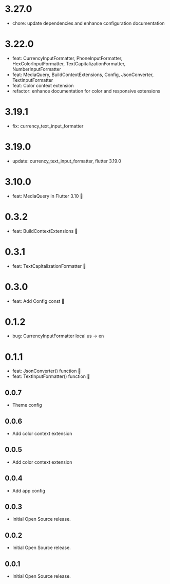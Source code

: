 # 3.27.0
* chore: update dependencies and enhance configuration documentation

# 3.22.0
* feat: CurrencyInputFormatter, PhoneInputFormatter, HexColorInputFormatter, TextCapitalizationFormatter, NumberInputFormatter
* feat: MediaQuery, BuildContextExtensions, Config, JsonConverter, TextInputFormatter
* feat: Color context extension
* refactor: enhance documentation for color and responsive extensions

# 3.19.1
* fix: currency_text_input_formatter

# 3.19.0
* update: currency_text_input_formatter, flutter 3.19.0

# 3.10.0
* feat: MediaQuery in Flutter 3.10 🎉

# 0.3.2
* feat: BuildContextExtensions 🎉

# 0.3.1
* feat: TextCapitalizationFormatter 🎉

# 0.3.0
* feat: Add Config const 🎉

# 0.1.2
* bug: CurrencyInputFormatter local us -> en

# 0.1.1
* feat: JsonConverter() function 🎉
* feat: TextInputFormatter() function 🎉

## 0.0.7
* Theme config

## 0.0.6
* Add color context extension

## 0.0.5
* Add color context extension

## 0.0.4
* Add app config

## 0.0.3
* Initial Open Source release.

## 0.0.2
* Initial Open Source release.

## 0.0.1
* Initial Open Source release.